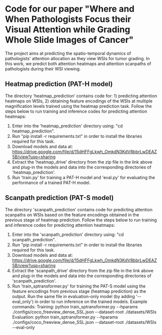 # Code for our paper "Where and When Pathologists Focus their Visual Attention while Grading Whole Slide Images of Cancer"

The project aims at predicting the spatio-temporal dynamics of pathologists' attention allocation as they view WSIs for tumor grading. In this work, we predict both attention heatmaps and attention scanpaths of pathologists during their WSI viewing.

## Heatmap prediction (PAT-H model)
The directory 'heatmap_prediction' contains code for: 1) predicting attention heatmaps on WSIs, 2) obtaining feature encodings of the WSIs at multiple magnification levels trained using the heatmap prediction task. Follow the steps below to run training and inference codes for predicting attention heatmaps:

1) Enter into the 'heatmap_prediction' directory using: "cd heatmap_prediction".
2) Run "pip install -r requirements.txt" in order to install the libraries required for this task.
3) Download models and data at: https://drive.google.com/file/d/15dHFFgLkwh_OmkdN3KdV8bbrLwDEAZ5B/view?usp=sharing
4) Extract the 'heatmap_drive' directory from the zip file in the link above and plug-in the models and data into the corresponding directories of 'heatmap_prediction'.
5) Run 'train.py' for training a PAT-H model and 'eval.py' for evaluating the performance of a trained PAT-H model.

## Scanpath prediction (PAT-S model)
The directory 'scanpath_prediction' contains code for predicting attention scanpaths on WSIs based on the feature encodings obtained in the previous stage of heatmap prediction. Follow the 
steps below to run training and inference codes for predicting attention heatmaps:

1) Enter into the 'scanpath_prediction' directory using: "cd scanpath_prediction".
2) Run "pip install -r requirements.txt" in order to install the libraries required for this task.
3) Download models and data at: https://drive.google.com/file/d/15dHFFgLkwh_OmkdN3KdV8bbrLwDEAZ5B/view?usp=sharing
4) Extract the 'scanpath_drive' directory from the zip file in the link above and plug-in the models and data into the corresponding directories of 'scanpath_prediction'.
5) Run 'train_sptransformer.py' for training the PAT-S model using the feature encodings from previous stage (heatmap prediction) as the output. Run the same file in evaluation-only model (by adding '--eval_only')
   in order to run inference on the trained models.
   Example commands:
   Training: python train_sptransformer.py --hparams ./configs/coco_freeview_dense_SSL.json --dataset-root ./datasets/WSIs
   Evaluation: python train_sptransformer.py --hparams ./configs/coco_freeview_dense_SSL.json --dataset-root ./datasets/WSIs --eval-only
